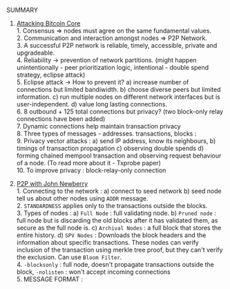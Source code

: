 SUMMARY
1. [Attacking Bitcoin Core](https://btctranscripts.com/la-bitdevs/2020-04-16-amiti-uttarwar-attacking-bitcoin-core/)
 <br>  1. Consensus => nodes must agree on the same fundamental values. 
 <br>  2. Communication and interaction amongst nodes => P2P Network. 
 <br>  3. A successful P2P network is reliable, timely, accessible, private and upgradeable.
 <br>  4. Reliability -> prevention of network partitions. (might happen unintentionally - peer prioritization logic, intentional - double spend strategy, eclipse attack)
 <br>  5. Eclipse attack -> How to prevent it? a) increase number of connections but limited bandiwidth. b) choose diverse peers but limited information. c) run multiple nodes on different network interfaces but is user-independent. d) value long lasting connections. 
 <br>  6. 8 outbound + 125 total connections but privacy? (two block-only relay connections have been added)
 <br>  7. Dynamic connections help maintain transaction privacy
 <br>  8. Three types of messages - addresses. transactions, blocks :
 <br>  9. Privacy vector attacks : a) send IP address, know its neighbours, b) timings of transaction propagation c) observing double spends
                                   d) forming chained mempool transaction and observing request behaviour of a node.  (To read more about it - Txprobe paper)
  <br> 10. To improve privacy : block-relay-only connection
  
  
2. [P2P with John Newberry](https://btctranscripts.com/scalingbitcoin/stanford-2017/edgeplusplus/p2p-john-newbery/)
  <br> 1. Connecting to the network : a) connect to seed network b) seed node tell us about other nodes using `ADDR` message. 
  <br> 2. `STANDARDNESS` applies only to the transactions outside the blocks. 
  <br> 3. Types of nodes : a) `Full Node` : full validating node. b) ` Pruned node ` : full node but is discarding the old blocks after it has validated them, as secure as the full node is. c) `Archival Nodes` : a full block that stores the entire history. d) `SPV Nodes` : Downloads the block headers and the information about specific transactions. These nodes can verify inclusion of the transaction using merkle tree proof, but they can't verify the exclusion. Can use `Bloom Filter`. 
  <br> 4. `-blocksonly` : full node, doesn't propagate transactions outside the block, `-nolisten` : won't accept incoming connections
  <br> 5. MESSAGE FORMAT :  
  
                                   
